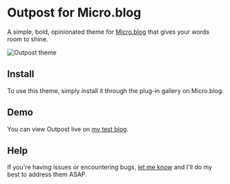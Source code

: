 # Outpost for Micro.blog
A simple, bold, opinionated theme for [Micro.blog](https://micro.blog) that gives your words room to shine.

![Outpost theme](https://github.com/heymikehaynes/outpost/raw/master/screenshot.png)

## Install
To use this theme, simply install it through the plug-in gallery on Micro.blog.

## Demo
You can view Outpost live on [my test blog](https://mikehaynes-test.micro.blog).

## Help
If you're having issues or encountering bugs, [let me know](mailto:hey@mkhyns.com) and I'll do my best to address them ASAP.